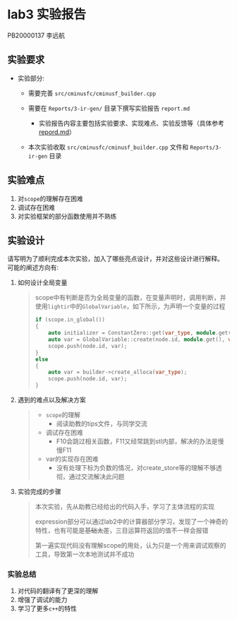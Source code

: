 # lab3 实验报告
PB20000137 李远航

## 实验要求

  * 实验部分:
    * 需要完善 `src/cminusfc/cminusf_builder.cpp`
    
    * 需要在 `Reports/3-ir-gen/` 目录下撰写实验报告 `report.md`
      * 实验报告内容主要包括实验要求、实现难点、实验反馈等（具体参考[repord.md](../../Reports/3-ir-gen/report.md)）
    
    * 本次实验收取 `src/cminusfc/cminusf_builder.cpp` 文件和 `Reports/3-ir-gen` 目录

## 实验难点

1. 对`scope`的理解存在困难
2. 调试存在困难
3. 对实验框架的部分函数使用并不熟练

## 实验设计

请写明为了顺利完成本次实验，加入了哪些亮点设计，并对这些设计进行解释。
可能的阐述方向有:

1. 如何设计全局变量

    > scope中有判断是否为全局变量的函数，在变量声明时，调用判断，并使用`lightir`中的`GlobalVariable`，如下所示，为声明一个变量的过程
    >
    > ```c++
    > if (scope.in_global())
    > {
    >     auto initializer = ConstantZero::get(var_type, module.get());
    >     auto var = GlobalVariable::create(node.id, module.get(), var_type, false, initializer);
    >     scope.push(node.id, var);
    > }
    > else
    > {
    >     auto var = builder->create_alloca(var_type);
    >     scope.push(node.id, var);
    > }
    > ```

2. 遇到的难点以及解决方案

    > - `scope`的理解
    >     - 阅读助教的tips文件，与同学交流
    > - 调试存在困难
    >     - F10会跳过相关函数，F11又经常跳到stl内部，解决的办法是慢慢F11
    > - var的实现存在困难
    >     - 没有处理下标为负数的情况，对create_store等的理解不够透彻，通过交流解决此问题

3. 实验完成的步骤

    > 本次实验，先从助教已经给出的代码入手，学习了主体流程的实现
    >
    > expression部分可以通过lab2中的计算器部分学习，发现了一个神奇的特性，也有可能是~~基础太差~~，三目运算符返回的值不一样会报错
    >
    > 第一遍实现代码没有理解scope的用处，认为只是一个用来调试观察的工具，导致第一次本地测试并不成功

### 实验总结

1. 对代码的翻译有了更深的理解
2. 增强了调试的能力
3. 学习了更多`c++`的特性
